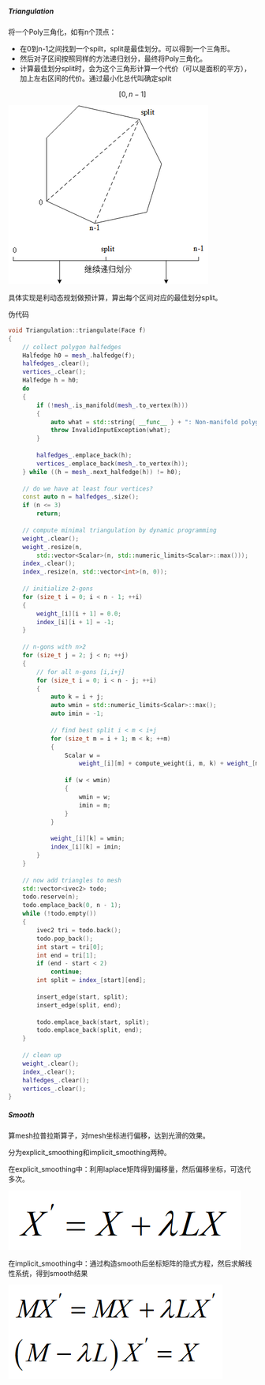 

##### Triangulation

将一个Poly三角化，如有n个顶点：

- 在0到n-1之间找到一个spilt，split是最佳划分。可以得到一个三角形。
- 然后对子区间按照同样的方法递归划分，最终将Poly三角化。
- 计算最佳划分split时，会为这个三角形计算一个代价（可以是面积的平方），加上左右区间的代价。通过最小化总代叫确定split

$$
[0,n-1]
$$

![image-20240820135812128](./Geomerty.assets/image-20240820135812128.png)

具体实现是利动态规划做预计算，算出每个区间对应的最佳划分split。

伪代码

```c++
void Triangulation::triangulate(Face f)
{
    // collect polygon halfedges
    Halfedge h0 = mesh_.halfedge(f);
    halfedges_.clear();
    vertices_.clear();
    Halfedge h = h0;
    do
    {
        if (!mesh_.is_manifold(mesh_.to_vertex(h)))
        {
            auto what = std::string{ __func__ } + ": Non-manifold polygon";
            throw InvalidInputException(what);
        }

        halfedges_.emplace_back(h);
        vertices_.emplace_back(mesh_.to_vertex(h));
    } while ((h = mesh_.next_halfedge(h)) != h0);

    // do we have at least four vertices?
    const auto n = halfedges_.size();
    if (n <= 3)
        return;

    // compute minimal triangulation by dynamic programming
    weight_.clear();
    weight_.resize(n,
        std::vector<Scalar>(n, std::numeric_limits<Scalar>::max()));
    index_.clear();
    index_.resize(n, std::vector<int>(n, 0));

    // initialize 2-gons
    for (size_t i = 0; i < n - 1; ++i)
    {
        weight_[i][i + 1] = 0.0;
        index_[i][i + 1] = -1;
    }

    // n-gons with n>2
    for (size_t j = 2; j < n; ++j)
    {
        // for all n-gons [i,i+j]
        for (size_t i = 0; i < n - j; ++i)
        {
            auto k = i + j;
            auto wmin = std::numeric_limits<Scalar>::max();
            auto imin = -1;

            // find best split i < m < i+j
            for (size_t m = i + 1; m < k; ++m)
            {
                Scalar w =
                    weight_[i][m] + compute_weight(i, m, k) + weight_[m][k];

                if (w < wmin)
                {
                    wmin = w;
                    imin = m;
                }
            }

            weight_[i][k] = wmin;
            index_[i][k] = imin;
        }
    }

    // now add triangles to mesh
    std::vector<ivec2> todo;
    todo.reserve(n);
    todo.emplace_back(0, n - 1);
    while (!todo.empty())
    {
        ivec2 tri = todo.back();
        todo.pop_back();
        int start = tri[0];
        int end = tri[1];
        if (end - start < 2)
            continue;
        int split = index_[start][end];

        insert_edge(start, split);
        insert_edge(split, end);

        todo.emplace_back(start, split);
        todo.emplace_back(split, end);
    }

    // clean up
    weight_.clear();
    index_.clear();
    halfedges_.clear();
    vertices_.clear();
}

```

##### Smooth

算mesh拉普拉斯算子，对mesh坐标进行偏移，达到光滑的效果。

分为explicit_smoothing和implicit_smoothing两种。

在explicit_smoothing中：利用laplace矩阵得到偏移量，然后偏移坐标，可迭代多次。

![image-20240820235550333](Geomerty.assets/image-20240820235550333.png)

在implicit_smoothing中：通过构造smooth后坐标矩阵的隐式方程，然后求解线性系统，得到smooth结果

![image-20240820235904097](Geomerty.assets/image-20240820235904097.png)



